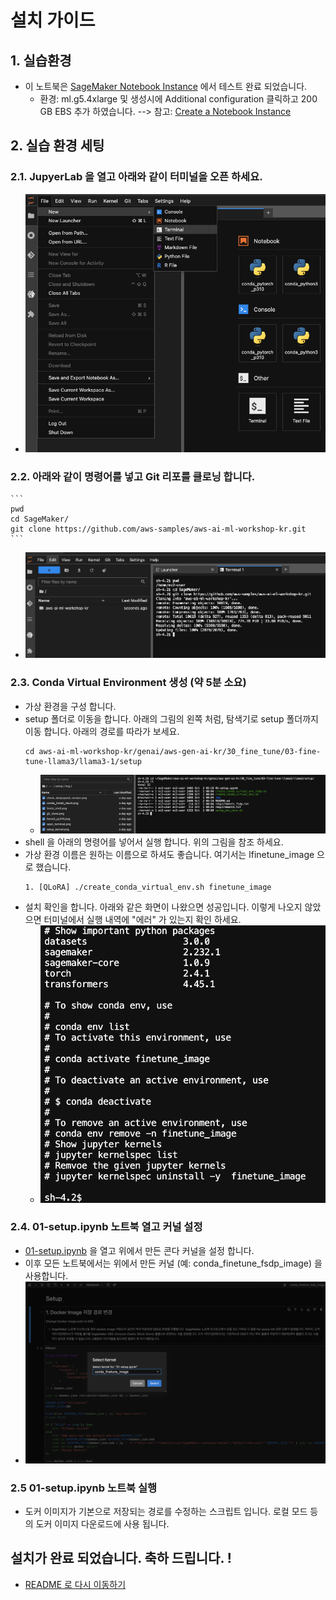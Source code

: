 # 설치 가이드

## 1. 실습환경
- 이 노트북은 [SageMaker Notebook Instance](https://docs.aws.amazon.com/sagemaker/latest/dg/nbi.html) 에서 테스트 완료 되었습니다.
    - 환경: ml.g5.4xlarge 및 생성시에 Additional configuration 클릭하고 200 GB EBS 추가 하였습니다. --> 참고: [Create a Notebook Instance](https://docs.aws.amazon.com/sagemaker/latest/dg/howitworks-create-ws.html)

## 2. 실습 환경 세팅
### 2.1. JupyerLab 을 열고 아래와 같이 터미널을 오픈 하세요.
- ![open_terminal.png](img/open_terminal.png)
### 2.2. 아래와 같이 명령어를 넣고 Git 리포를 클로닝 합니다.
    ```
    pwd
    cd SageMaker/
    git clone https://github.com/aws-samples/aws-ai-ml-workshop-kr.git
    ```
- ![git_clone.png](img/git_clone.png)
### 2.3. Conda Virtual Environment 생성 (약 5분 소요)
- 가상 환경을 구성 합니다.
- setup 폴더로 이동을 합니다. 아래의 그림의 왼쪽 처럼, 탐색기로 setup 폴더까지 이동 합니다. 아래의 경로를 따라가 보세요.
    ```
    cd aws-ai-ml-workshop-kr/genai/aws-gen-ai-kr/30_fine_tune/03-fine-tune-llama3/llama3-1/setup
    ```
    - ![create_llama3.png](img/create_llama3.png)
- shell 을 아래의 명령어를 넣어서 실행 합니다. 위의 그림을 참조 하세요.
- 가상 환경 이름은 원하는 이름으로 하셔도 좋습니다. 여기서는 lfinetune_image 으로 했습니다.
    ```
    1. [QLoRA] ./create_conda_virtual_env.sh finetune_image
    ```    
- 설치 확인을 합니다. 아래와 같은 화면이 나왔으면 성공입니다. 이렇게 나오지 않았으면 터미널에서 실행 내역에 "에러" 가 있는지 확인 하세요.
    - ![finish_shell.png](img/finish_shell.png)

### 2.4. 01-setup.ipynb 노트북 열고 커널 설정
- [01-setup.ipynb](01-setup.ipynb) 을 열고 위에서 만든 콘다 커널을 설정 합니다.
- 이후 모든 노트북에서는 위에서 만든 커널 (예: conda_finetune_fsdp_image) 을 사용합니다.
- ![setup_kernel.png](img/setup_kernel.png)

### 2.5 01-setup.ipynb 노트북 실행
- 도커 이미지가 기본으로 저장되는 경로를 수정하는 스크립트 입니다. 로컬 모드 등의 도커 이미지 다운로드에 사용 됩니다.

## 설치가 완료 되었습니다. 축하 드립니다. !
- [README 로 다시 이동하기](../README.md)






